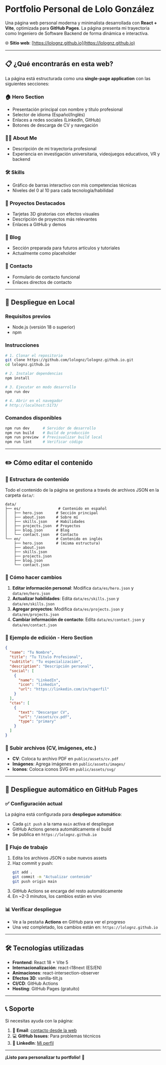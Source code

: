 # Portfolio Personal de Lolo González

Una página web personal moderna y minimalista desarrollada con **React + Vite**, optimizada para **GitHub Pages**. La página presenta mi trayectoria como Ingeniero de Software Backend de forma dinámica e interactiva.

🌐 **Sitio web**: [https://lolognz.github.io](https://lolognz.github.io)

---

## 📋 ¿Qué encontrarás en esta web?

La página está estructurada como una **single-page application** con las siguientes secciones:

### 🏠 **Hero Section**
- Presentación principal con nombre y título profesional
- Selector de idioma (Español/Inglés)
- Enlaces a redes sociales (LinkedIn, GitHub)
- Botones de descarga de CV y navegación

### 👨‍💻 **About Me**
- Descripción de mi trayectoria profesional
- Experiencia en investigación universitaria, videojuegos educativos, VR y backend

### 🛠️ **Skills**
- Gráfico de barras interactivo con mis competencias técnicas
- Niveles del 0 al 10 para cada tecnología/habilidad

### 🚀 **Proyectos Destacados**
- Tarjetas 3D giratorias con efectos visuales
- Descripción de proyectos más relevantes
- Enlaces a GitHub y demos

### 📝 **Blog** 
- Sección preparada para futuros artículos y tutoriales
- Actualmente como placeholder

### 📧 **Contacto**
- Formulario de contacto funcional
- Enlaces directos de contacto

---

## 🚀 Despliegue en Local

### Requisitos previos
- Node.js (versión 18 o superior)
- npm

### Instrucciones

```bash
# 1. Clonar el repositorio
git clone https://github.com/lolognz/lolognz.github.io.git
cd lolognz.github.io

# 2. Instalar dependencias
npm install

# 3. Ejecutar en modo desarrollo
npm run dev

# 4. Abrir en el navegador
# http://localhost:5173/
```

### Comandos disponibles

```bash
npm run dev      # Servidor de desarrollo
npm run build    # Build de producción
npm run preview  # Previsualizar build local
npm run lint     # Verificar código
```

---

## ✏️ Cómo editar el contenido

### 📁 Estructura de contenido

Todo el contenido de la página se gestiona a través de archivos JSON en la carpeta `data/`:

```
data/
├── es/                 # Contenido en español
│   ├── hero.json      # Sección principal
│   ├── about.json     # Sobre mí
│   ├── skills.json    # Habilidades
│   ├── projects.json  # Proyectos
│   ├── blog.json      # Blog
│   └── contact.json   # Contacto
└── en/                # Contenido en inglés
    ├── hero.json      # (misma estructura)
    ├── about.json
    ├── skills.json
    ├── projects.json
    ├── blog.json
    └── contact.json
```

### 🔧 Cómo hacer cambios

1. **Editar información personal**: Modifica `data/es/hero.json` y `data/en/hero.json`
2. **Actualizar habilidades**: Edita `data/es/skills.json` y `data/en/skills.json`
3. **Agregar proyectos**: Modifica `data/es/projects.json` y `data/en/projects.json`
4. **Cambiar información de contacto**: Edita `data/es/contact.json` y `data/en/contact.json`

### 📄 Ejemplo de edición - Hero Section

```json
{
  "name": "Tu Nombre",
  "title": "Tu Título Profesional",
  "subtitle": "Tu especialización",
  "description": "Descripción personal",
  "social": [
    {
      "name": "LinkedIn",
      "icon": "linkedin",
      "url": "https://linkedin.com/in/tuperfil"
    }
  ],
  "ctas": [
    {
      "text": "Descargar CV",
      "url": "/assets/cv.pdf",
      "type": "primary"
    }
  ]
}
```

### 📎 Subir archivos (CV, imágenes, etc.)

- **CV**: Coloca tu archivo PDF en `public/assets/cv.pdf`
- **Imágenes**: Agrega imágenes en `public/assets/images/`
- **Iconos**: Coloca iconos SVG en `public/assets/svg/`

---

## 🚀 Despliegue automático en GitHub Pages

### ✅ Configuración actual

La página está configurada para **despliegue automático**:

- Cada `git push` a la rama `main` activa el despliegue
- GitHub Actions genera automáticamente el build
- Se publica en `https://lolognz.github.io`

### 🔄 Flujo de trabajo

1. Edita los archivos JSON o sube nuevos assets
2. Haz commit y push:
   ```bash
   git add .
   git commit -m "Actualizar contenido"
   git push origin main
   ```
3. GitHub Actions se encarga del resto automáticamente
4. En ~2-3 minutos, los cambios están en vivo

### 📊 Verificar despliegue

- Ve a la pestaña **Actions** en GitHub para ver el progreso
- Una vez completado, los cambios están en: `https://lolognz.github.io`

---

## 🛠️ Tecnologías utilizadas

- **Frontend**: React 18 + Vite 5
- **Internacionalización**: react-i18next (ES/EN)
- **Animaciones**: react-intersection-observer
- **Efectos 3D**: vanilla-tilt.js
- **CI/CD**: GitHub Actions
- **Hosting**: GitHub Pages (gratuito)

---

## 📞 Soporte

Si necesitas ayuda con la página:

1. 📧 **Email**: [contacto desde la web](https://lolognz.github.io)
2. 💻 **GitHub Issues**: Para problemas técnicos
3. 🔗 **LinkedIn**: [Mi perfil](https://linkedin.com/in/lologonzalez)

---

**¡Listo para personalizar tu portfolio!** 🎉

